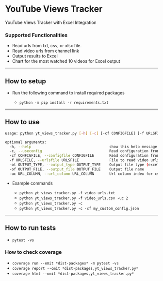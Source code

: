 YouTube Views Tracker
=====================

YouTube Views Tracker with Excel Integration

### Supported Functionalities

* Read urls from txt, csv, or xlsx file.
* Read video urls from channel link
* Output results to Excel
* Chart for the most watched 10 videos for Excel output

---

## How to setup

* Run the following command to install required packages

    * `python -m pip install -r requirements.txt`

---

## How to use

```sh
usage: python yt_views_tracker.py [-h] [-c] [-cf CONFIGFILE] [-f URLSFILE] [-ot OUTPUT_TYPE] [-of OUTPUT_FILE] [-uc URL_COLUMN]

optional arguments:
  -h, --help                                    show this help message and exit
  -c, --useconfig                               Read configuration from config.json file
  -cf CONFIGFILE, --configfile CONFIGFILE       Read configuration from given file
  -f URLSFILE, --urlsfile URLSFILE              File to read video urls
  -ot OUTPUT_TYPE, --output_type OUTPUT_TYPE    Output file type (excel)
  -of OUTPUT_FILE, --output_file OUTPUT_FILE    Output file name
  -uc URL_COLUMN, --url_column URL_COLUMN       Url column index for csv, or xlsx input
```

* Example commands

    * `python yt_views_tracker.py -f video_urls.txt`
    * `python yt_views_tracker.py -f video_urls.csv -uc 2`
    * `python yt_views_tracker.py -c`
    * `python yt_views_tracker.py -c -cf my_custom_config.json`

---

## How to run tests

* `pytest -vs`

### How to check coverage

* `coverage run --omit *dist-packages* -m pytest -vs`
* `coverage report --omit *dist-packages,yt_views_tracker.py*`
* `coverage html --omit *dist-packages,yt_views_tracker.py*`
